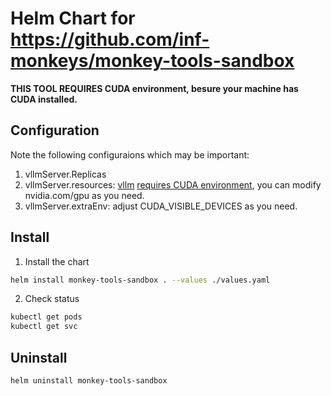 # Helm Chart for https://github.com/inf-monkeys/monkey-tools-sandbox

**THIS TOOL REQUIRES CUDA environment, besure your machine has CUDA installed.**

## Configuration

Note the following configuraions which may be important:

1. vllmServer.Replicas
2. vllmServer.resources: [vllm](https://github.com/vllm-project/vllm) [requires CUDA environment](https://docs.vllm.ai/en/latest/getting_started/installation.html), you can modify nvidia.com/gpu as you need.
3. vllmServer.extraEnv: adjust CUDA_VISIBLE_DEVICES as you need.

## Install

1. Install the chart

```sh
helm install monkey-tools-sandbox . --values ./values.yaml
```

2. Check status

```sh
kubectl get pods
kubectl get svc
```

## Uninstall

```
helm uninstall monkey-tools-sandbox
```